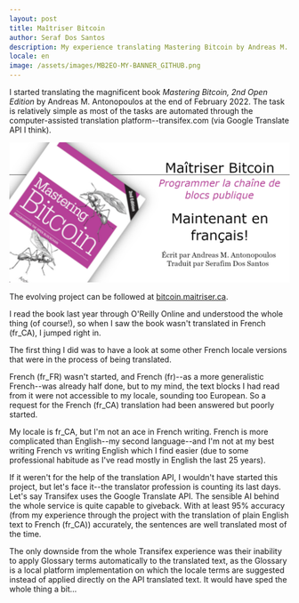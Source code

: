 ```yaml
---
layout: post
title: Maîtriser Bitcoin
author: Seraf Dos Santos
description: My experience translating Mastering Bitcoin by Andreas M. Antonopoulos
locale: en
image: /assets/images/MB2EO-MY-BANNER_GITHUB.png
---
```


I started translating the magnificent book _Mastering Bitcoin, 2nd Open Edition_ by Andreas M. Antonopoulos at the end of February 2022. The task is relatively simple as most of the tasks are automated through the computer-assisted translation platform--transifex.com (via Google Translate API I think).

![Maitriser Bitcoin maintenant en francais](/assets/images/MB2EO-MY-BANNER_GITHUB.png)

The evolving project can be followed at [bitcoin.maitriser.ca](https://bitcoin.maitriser.ca).

I read the book last year through O'Reilly Online and understood the whole thing (of course!), so when I saw the book wasn't translated in French (fr_CA), I jumped right in.

The first thing I did was to have a look at some other French locale versions that were in the process of being translated.

French (fr_FR) wasn't started, and French (fr)--as a more generalistic French--was already half done, but to my mind, the text blocks I had read from it were not accessible to my locale, sounding too European. So a request for the French (fr_CA) translation had been answered but poorly started.

My locale is fr_CA, but I'm not an ace in French writing. French is more complicated than English--my second language--and I'm not at my best writing French vs writing English which I find easier (due to some professional habitude as I've read mostly in English the last 25 years).

If it weren't for the help of the translation API, I wouldn't have started this project, but let's face it--the translator profession is counting its last days. Let's say Transifex uses the Google Translate API. The sensible AI behind the whole service is quite capable to giveback. With at least 95% accuracy (from my experience through the project with the translation of plain English text to French (fr_CA)) accurately, the sentences are well translated most of the time.

The only downside from the whole Transifex experience was their inability to apply Glossary terms automatically to the translated text, as the Glossary is a local platform implementation on which the locale terms are suggested instead of applied directly on the API translated text. It would have sped the whole thing a bit...
